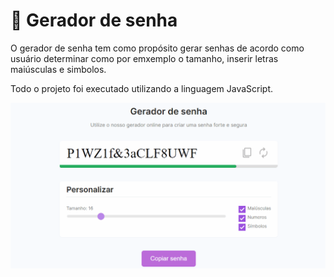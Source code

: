 # :closed_lock_with_key: Gerador de senha 

O gerador de senha tem como propósito gerar senhas de acordo como usuário determinar como por emxemplo o tamanho, inserir letras maiúsculas e simbolos. 

Todo o projeto foi executado utilizando a linguagem JavaScript.

![](https://github.com/diegoguedes91/gerador-de-senha/blob/main/password-animation.gif)
